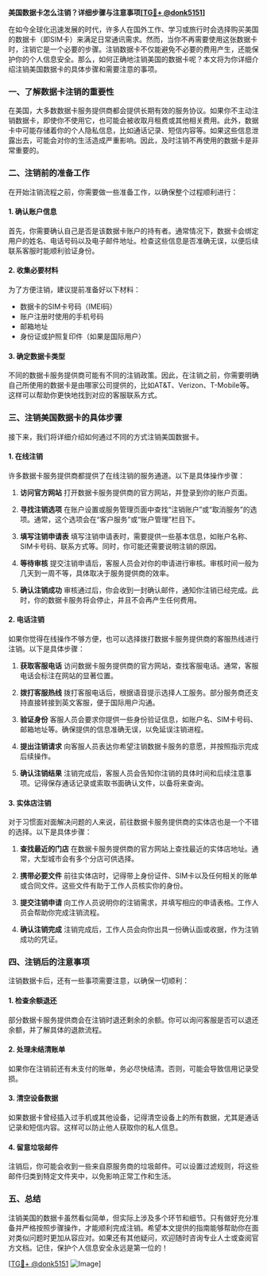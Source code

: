 **美国数据卡怎么注销？详细步骤与注意事项[[TG💪+ @donk5151](https://t.me/s/donk5151)]**

在如今全球化迅速发展的时代，许多人在国外工作、学习或旅行时会选择购买美国的数据卡（即SIM卡）来满足日常通讯需求。然而，当你不再需要使用这张数据卡时，注销它是一个必要的步骤。注销数据卡不仅能避免不必要的费用产生，还能保护你的个人信息安全。那么，如何正确地注销美国的数据卡呢？本文将为你详细介绍注销美国数据卡的具体步骤和需要注意的事项。

### 一、了解数据卡注销的重要性

在美国，大多数数据卡服务提供商都会提供长期有效的服务协议。如果你不主动注销数据卡，即使你不使用它，也可能会被收取月租费或其他相关费用。此外，数据卡中可能存储着你的个人隐私信息，比如通话记录、短信内容等。如果这些信息泄露出去，可能会对你的生活造成严重影响。因此，及时注销不再使用的数据卡是非常重要的。

### 二、注销前的准备工作

在开始注销流程之前，你需要做一些准备工作，以确保整个过程顺利进行：

#### 1. 确认账户信息
首先，你需要确认自己是否是该数据卡账户的持有者。通常情况下，数据卡会绑定用户的姓名、电话号码以及电子邮件地址。检查这些信息是否准确无误，以便后续联系客服时能顺利验证身份。

#### 2. 收集必要材料
为了方便注销，建议提前准备好以下材料：
- 数据卡的SIM卡号码（IMEI码）
- 账户注册时使用的手机号码
- 邮箱地址
- 身份证或护照复印件（如果是国际用户）

#### 3. 确定数据卡类型
不同的数据卡服务提供商可能有不同的注销政策。因此，在注销之前，你需要明确自己所使用的数据卡是由哪家公司提供的，比如AT&T、Verizon、T-Mobile等。这样可以帮助你更快地找到对应的客服联系方式。

### 三、注销美国数据卡的具体步骤

接下来，我们将详细介绍如何通过不同的方式注销美国数据卡。

#### 1. 在线注销

许多数据卡服务提供商都提供了在线注销的服务通道。以下是具体操作步骤：

1. **访问官方网站**
   打开数据卡服务提供商的官方网站，并登录到你的账户页面。
   
2. **寻找注销选项**
   在账户设置或服务管理页面中查找“注销账户”或“取消服务”的选项。通常，这个选项会在“客户服务”或“账户管理”栏目下。

3. **填写注销申请表**
   填写注销申请表时，需要提供一些基本信息，如账户名称、SIM卡号码、联系方式等。同时，你可能还需要说明注销的原因。

4. **等待审核**
   提交注销申请后，客服人员会对你的申请进行审核。审核时间一般为几天到一周不等，具体取决于服务提供商的效率。

5. **确认注销成功**
   审核通过后，你会收到一封确认邮件，通知你注销已经完成。此时，你的数据卡服务将会停止，并且不会再产生任何费用。

#### 2. 电话注销

如果你觉得在线操作不够方便，也可以选择拨打数据卡服务提供商的客服热线进行注销。以下是具体步骤：

1. **获取客服电话**
   访问数据卡服务提供商的官方网站，查找客服电话。通常，客服电话会标注在网站的显著位置。

2. **拨打客服热线**
   拨打客服电话后，根据语音提示选择人工服务。部分服务商还支持直接转接到英文客服，便于国际用户沟通。

3. **验证身份**
   客服人员会要求你提供一些身份验证信息，如账户名、SIM卡号码、邮箱地址等。确保提供的信息准确无误，以免延误注销进程。

4. **提出注销请求**
   向客服人员表达你希望注销数据卡服务的意愿，并按照指示完成后续操作。

5. **确认注销结果**
   注销完成后，客服人员会告知你注销的具体时间和后续注意事项。记得保存通话记录或索取书面确认文件，以备将来查询。

#### 3. 实体店注销

对于习惯面对面解决问题的人来说，前往数据卡服务提供商的实体店也是一个不错的选择。以下是具体步骤：

1. **查找最近的门店**
   在数据卡服务提供商的官方网站上查找最近的实体店地址。通常，大型城市会有多个分店可供选择。

2. **携带必要文件**
   前往实体店时，记得带上身份证件、SIM卡以及任何相关的账单或合同文件。这些文件有助于工作人员核实你的身份。

3. **提交注销申请**
   向工作人员说明你的注销需求，并填写相应的申请表格。工作人员会帮助你完成注销流程。

4. **确认注销完成**
   注销完成后，工作人员会向你出具一份确认函或收据，作为注销成功的凭证。

### 四、注销后的注意事项

注销数据卡后，还有一些事项需要注意，以确保一切顺利：

#### 1. 检查余额退还
部分数据卡服务提供商会在注销时退还剩余的余额。你可以询问客服是否可以退还余额，并了解具体的退款流程。

#### 2. 处理未结清账单
如果你在注销前还有未支付的账单，务必尽快结清。否则，可能会导致信用记录受损。

#### 3. 清空设备数据
如果数据卡曾经插入过手机或其他设备，记得清空设备上的所有数据，尤其是通话记录和短信内容。这样可以防止他人获取你的私人信息。

#### 4. 留意垃圾邮件
注销后，你可能会收到一些来自原服务商的垃圾邮件。可以设置过滤规则，将这些邮件归类到特定文件夹中，以免影响正常工作和生活。

### 五、总结

注销美国的数据卡虽然看似简单，但实际上涉及多个环节和细节。只有做好充分准备并严格按照步骤操作，才能顺利完成注销。希望本文提供的指南能够帮助你在面对类似问题时更加从容应对。如果还有其他疑问，欢迎随时咨询专业人士或查阅官方文档。记住，保护个人信息安全永远是第一位的！

[[TG💪+ @donk5151](https://t.me/s/donk5151) ![Image](https://i.postimg.cc/rwNCRYN7/Snipaste-2025-04-30-17-27-05.png)]